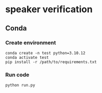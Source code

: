 # speaker verification


## Conda

### Create environment
    conda create -n test python=3.10.12
    conda activate test
    pip install -r /path/to/requirements.txt
    
### Run code
    python run.py